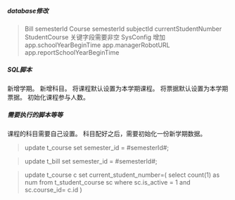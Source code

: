 ##### database修改
> Bill semesterId
> Course semesterId subjectId currentStudentNumber
> StudentCourse 关键字段需要非空
> SysConfig 增加 app.schoolYearBeginTime app.managerRobotURL app.reportSchoolYearBeginTime

##### SQL脚本
新增学期。
新增科目。
将课程默认设置为本学期课程。
将票据默认设置为本学期票据。
初始化课程参与人数。

##### 需要执行的脚本等等
课程的科目需要自己设置。
科目配好之后，需要初始化一份新学期数据。
> update t_course set semester_id = #semesterId#;

> update t_bill set semester_id = #semesterId#;

> update t_course c set current_student_number=(
    select count(1) as num  from t_student_course sc 
        where sc.is_active = 1 
        and sc.course_id= c.id 
    )